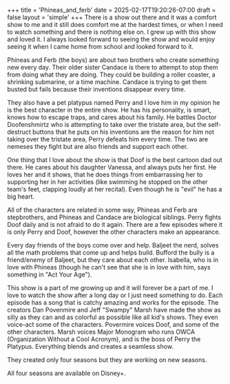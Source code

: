 +++
title = 'Phineas_and_ferb'
date = 2025-02-17T19:20:26-07:00
draft = false
layout = 'simple'
+++
There is a show out there and it was a comfort show to me and it still does comfort me at the hardest times, or when I need to watch something and there is nothing else on. I grew up with this show and loved it. I always looked forward to seeing the show and would enjoy seeing it when I came home from school and looked forward to it. 

Phineas and Ferb (the boys) are about two brothers who create something new every day. Their older sister Candace is there to attempt to stop them from doing what they are doing. They could be building a roller coaster, a shrinking submarine, or a time machine. Candace is trying to get them busted but fails because their inventions disappear every time. 


They also have a pet platypus named Perry and I love him in my opinion he is the best character in the entire show. He has his personality, is smart, knows how to escape traps, and cares about his family. He battles Doctor Doofenshmirtz who is attempting to take over the tristate area, but the self-destruct buttons that he puts on his inventions are the reason for him not taking over the tristate area, Perry defeats him every time. The two are nemeses they fight but are also friends and support each other.  

One thing that I love about the show is that Doof is the best cartoon dad out there. He cares about his daughter Vanessa, and always puts her first. He loves her and it shows, that he does things from embarrassing her to supporting her in her activities (like swimming he stopped on the other team's feet, clapping loudly at her recital). Even though he is "evil" he has a big heart. 

All of the characters are related in some way, Phineas and Ferb are stepbrothers, and Phineas and Candace are biological siblings. Perry fights Doof daily and is not afraid to do it again. There are a few episodes where it is only Perry and Doof, however the other characters make an appearance.

Every day friends of the boys come over and help. Baljeet the nerd, solves all the math problems that come up and helps build. Bufford the bully is a friend/enemy of Baljeet, but they care about each other. Isabella, who is in love with Phineas (though he can't see that she is in love with him, says something in "Act Your Age"). 

This show is a part of me growing up and it will forever be a part of me. I love to watch the show after a long day or I just need something to do. Each episode has a song that is catchy amazing and works for the episode. The creators Dan Povenmire and Jeff "Swampy" Marsh have made the show as silly as they can and as colorful as possible like all kid's shows. They even voice-act some of the characters. Povermire voices Doof, and some of the other characters. Marsh voices Major Monogram who runs OWCA (Organization Without a Cool Acronym), and is the boss of Perry the Platypus. Everything blends and creates a seamless show. 




They created only four seasons but they are working on new seasons. 

All four seasons are available on Disney+. 